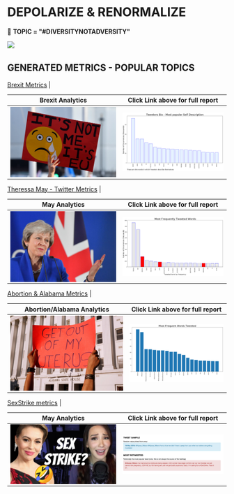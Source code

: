 # DEPOLARIZE & RENORMALIZE 
&#x1F34E; **TOPIC = "#DIVERSITYNOTADVERSITY"**

![](https://smallbiztrends.com/wp-content/uploads/2016/05/shutterstock_311472353-850x476.jpg)


## GENERATED METRICS - POPULAR TOPICS
[Brexit Metrics](https://github.com/murchie85/BREXIT-TWITTER/blob/master/BREXIT.ipynb ) |    



Brexit Analytics           |  Click Link above for full report
:-------------------------:|:-------------------------:
<a href="https://github.com/murchie85/BREXIT-TWITTER/blob/master/BREXIT.ipynb"><img src="brexit.png" alt="drawing" align="center" width="400"/> |  <img src="brexitbio.jpg" alt="drawing" align="center" width="400"/></a>

[Theressa May - Twitter Metrics](https://github.com/murchie85/MAY-TWITTER-ANALYSIS/blob/master/May.ipynb) | 


May Analytics           |  Click Link above for full report
:-------------------------:|:-------------------------:
<img src="may.png" alt="drawing" align="center" width="400"/> |  <img src="maytweet.jpg" alt="drawing" align="center" width="400"/>

[Abortion & Alabama Metrics](https://github.com/murchie85/-ALABAMA-Metrics/blob/master/ALABAMA.ipynb) |  

Abortion/Alabama Analytics           |  Click Link above for full report
:-------------------------:|:-------------------------:
<img src="alabama.jpg" alt="drawing" align="center" width="400"/> |  <img src="alabamatweet.jpg" alt="drawing" align="center" width="400"/>

[SexStrike metrics](https://github.com/murchie85/TwitterStreamFilter/blob/master/SEXSTRIKE.ipynb) |  

May Analytics           |  Click Link above for full report
:-------------------------:|:-------------------------:
<img src="sexstrike.jpg" alt="drawing" align="center" width="400"/> |  <img src="sexmetrics.jpg" alt="drawing" align="center" width="400"/>
